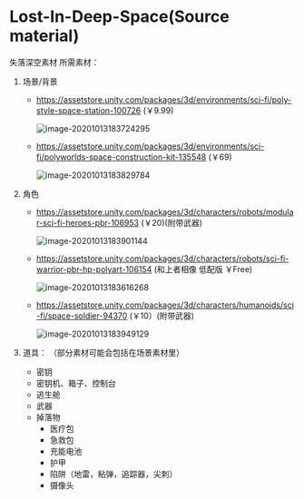 # Lost-In-Deep-Space(Source material)
失落深空素材
所需素材：

1. 场景/背景

   - https://assetstore.unity.com/packages/3d/environments/sci-fi/poly-style-space-station-100726 (￥9.99)

     ![image-20201013183724295](C:\Users\sheng.mao\AppData\Roaming\Typora\typora-user-images\image-20201013183724295.png)

   - https://assetstore.unity.com/packages/3d/environments/sci-fi/polyworlds-space-construction-kit-135548 (￥69)

     ![image-20201013183829784](C:\Users\sheng.mao\AppData\Roaming\Typora\typora-user-images\image-20201013183829784.png)

2. 角色

   - https://assetstore.unity.com/packages/3d/characters/robots/modular-sci-fi-heroes-pbr-106953 (￥20)(附带武器)

     ![image-20201013183901144](C:\Users\sheng.mao\AppData\Roaming\Typora\typora-user-images\image-20201013183901144.png)

   - https://assetstore.unity.com/packages/3d/characters/robots/sci-fi-warrior-pbr-hp-polyart-106154 (和上者相像	低配版	￥Free)

     ![image-20201013183616268](C:\Users\sheng.mao\AppData\Roaming\Typora\typora-user-images\image-20201013183616268.png)

   - https://assetstore.unity.com/packages/3d/characters/humanoids/sci-fi/space-soldier-94370 (￥10）(附带武器)

     ![image-20201013183949129](C:\Users\sheng.mao\AppData\Roaming\Typora\typora-user-images\image-20201013183949129.png)

3. 道具： （部分素材可能会包括在场景素材里）

   - 密钥
   - 密钥机、箱子、控制台
   - 逃生舱
   - 武器
   - 掉落物
     - 医疗包
     - 急救包
     - 充能电池
     - 护甲
     - 陷阱（地雷，粘弹，追踪器，尖刺）
     - 摄像头

